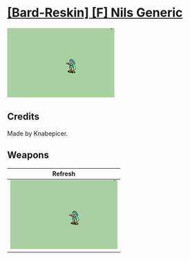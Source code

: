# [\[Bard-Reskin\] \[F\] Nils Generic](./)
 

<img src="./8.%20Refresh/Refresh_000.png" alt="[Bard-Reskin] [F] Nils Generic standing" />

## Credits

Made by Knabepicer.

## Weapons
 

|Refresh |
|  :---: |
| <img alt="Refresh animation" src="./8.%20Refresh/Refresh.gif" /> |
